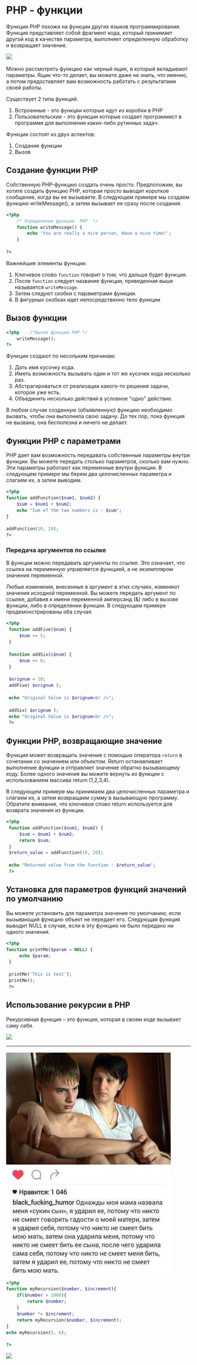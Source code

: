 # PHP - функции

Функции PHP похожи на функции других языков программирования. Функция представляет собой фрагмент кода, который принимает другой код в качестве параметра, выполняет определенную обработку и возвращает значение.

![](https://camo.githubusercontent.com/1d9a9452bb7b12c21c0fb3b9e8e380b4cc2e4a8e/68747470733a2f2f6a6f696e7468656a6f792e72752f73697465732f64656661756c742f66696c65732f696d61676563616368652f706f73745f696d6167652f2544302539312544302542352544302542372544312538422544302542432544312538462544302542442544302542442544312538422544302542395f322e706e67)

Можно рассмотреть функцию как черный ящик, в который вкладывают параметры. Ящик что-то делает, вы можете даже не знать, что именно, а потом предоставляет вам возможность работать с результатами своей работы.

Существует 2 типа функций:
1. Встроенные - это функции которые идут из коробки в PHP
2. Пользовательские - это функции которые создает программист в программе для выполнения каких-либо рутинных задач.


Функции состоят из двух аспектов:
1. Создание функции 
1. Вызов

## Создание функции PHP

Собственную PHP-функцию создать очень просто. Предположим, вы хотите создать функцию PHP, которая просто выводит короткое сообщение, когда вы ее вызываете. В следующем примере мы создаем функцию writeMessage(), а затем вызывает ее сразу после создания.

```php
<?php
    /* Определение функции  PHP  */
    function writeMessage() {
        echo 'You are really a nice person, Have a nice time!';
    }
    
?>
```

Важнейшие элементы функции:
1. Ключевое слово `function` говорит о том, что дальше будет функция.
1. После `function` следует название функции, приведенная выше называется `writeMessage`.
1. Затем следуют скобки с параметрами функции.
1. В фигурных скобках идет непосредственно тело функции



## Вызов функции

```php
<?php    /*Вызов функции PHP */
    writeMessage();
?>
```

Функции создают по несольким причинам:

1. Дать имя кусочку кода.
1. Иметь возможность вызывать один и тот же кусочек кода несколько раз.
1. Абстрагироваться от реализации какого-то решения задачи, которое уже есть.
1. Объединить несколько действий в условное "одно" действие.

В любом случае созданную (объявленную) функцию необходимо вызвать, чтобы она выполнила свою задачу. До тех пор, пока функция не вызвана, она бесполезна и ничего не делает.



## Функции PHP с параметрами

PHP дает вам возможность передавать собственные параметры внутри функции. Вы можете передать столько параметров, сколько вам нужно. Эти параметры работают как переменные внутри функции. В следующем примере мы берем два целочисленных параметра и слагаем их, а затем выводим.

```php
<?php
function addFunction($num1, $num2) {
    $sum = $num1 + $num2;
    echo "Sum of the two numbers is : $sum";
}

addFunction(10, 20);
?>
```

### Передача аргументов по ссылке

В функции можно передавать аргументы по ссылке. Это означает, что ссылка на переменную управляется функцией, а не экземпляром значения переменной.

Любые изменения, внесенные в аргумент в этих случаях, изменяют значения исходной переменной. Вы можете передать аргумент по ссылке, добавив к имени переменной амперсанд (&) либо в вызове функции, либо в определении функции. В следующем примере продемонстрированы оба случая.

```php
<?php
 function addFive($num) {
     $num += 5;
 }
 
 function addSix(&$num) {
     $num += 6;
 }
 
 $orignum = 10;
 addFive( $orignum );
 
 echo "Original Value is $orignum<br />";
 
 addSix( $orignum );
 echo "Original Value is $orignum<br />";
 ?>
```


## Функции PHP, возвращающие значение

Функция может возвращать значение с помощью оператора `return` в сочетании со значением или объектом. Return останавливает выполнение функции и отправляет значение обратно вызывающему коду. Более одного значения вы можете вернуть из функции с использованием массива return (1,2,3,4).

В следующем примере мы принимаем два целочисленных параметра и слагаем их, а затем возвращаем сумму в вызывающую программу. Обратите внимание, что ключевое слово return используется для возврата значения из функции.

```php
<?php
 function addFunction($num1, $num2) {
     $sum = $num1 + $num2;
     return $sum;
 }
 $return_value = addFunction(10, 20);
 
 echo "Returned value from the function : $return_value";
 ?>
```


## Установка для параметров функций значений по умолчанию

Вы можете установить для параметра значение по умолчанию, если вызывающий функцию объект не передает его. Следующая функция выводит NULL в случае, если в эту функцию не было передано ни одного значения.

```php
<?php
function printMe($param = NULL) {
     echo $param;
 }
 
 printMe('This is test');
 printMe();
 ?>
```

## Использование рекурсии в PHP

Рекурсивная функция – это функция, которая в своем коде вызывает саму себя.

![](https://miro.medium.com/max/750/1*appBwh6_RtvocVxwqpplHA.jpeg)

----

![](telegram-cloud-photo-size-2-5395560027630185655-x.jpg)

```php
<?php
function myRecursion($number, $increment){
    if($number > 1000){
        return $number;
    }
    $number *= $increment;
    return myRecursion($number, $increment);
}
echo myRecursion(5, 6);

?>
```




![](https://i.ytimg.com/vi/L-TffdDY1RY/maxresdefault.jpg)
